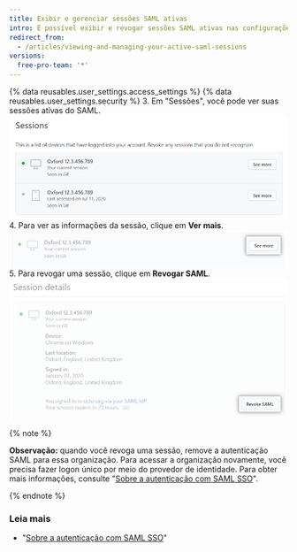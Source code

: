 ```yaml
---
title: Exibir e gerenciar sessões SAML ativas
intro: É possível exibir e revogar sessões SAML ativas nas configurações de segurança.
redirect_from:
  - /articles/viewing-and-managing-your-active-saml-sessions
versions:
  free-pro-team: '*'
---
```


{% data reusables.user_settings.access_settings %}
{% data reusables.user_settings.security %}
3. Em "Sessões", você pode ver suas sessões ativas do SAML. ![Lista de sessões SAML ativas](/assets/images/help/settings/saml-active-sessions.png)
4. Para ver as informações da sessão, clique em **Ver mais**. ![Botão para abrir as informações da sessão do SAML](/assets/images/help/settings/saml-expand-session-details.png)
5. Para revogar uma sessão, clique em **Revogar SAML**. ![Botão para revogar uma sessão SAML](/assets/images/help/settings/saml-revoke-session.png)

  {% note %}

  **Observação:** quando você revoga uma sessão, remove a autenticação SAML para essa organização. Para acessar a organização novamente, você precisa fazer logon único por meio do provedor de identidade. Para obter mais informações, consulte "[Sobre a autenticação com SAML SSO](/github/authenticating-to-github/about-authentication-with-saml-single-sign-on)".

  {% endnote %}

### Leia mais

- "[Sobre a autenticação com SAML SSO](/github/authenticating-to-github/about-authentication-with-saml-single-sign-on)"